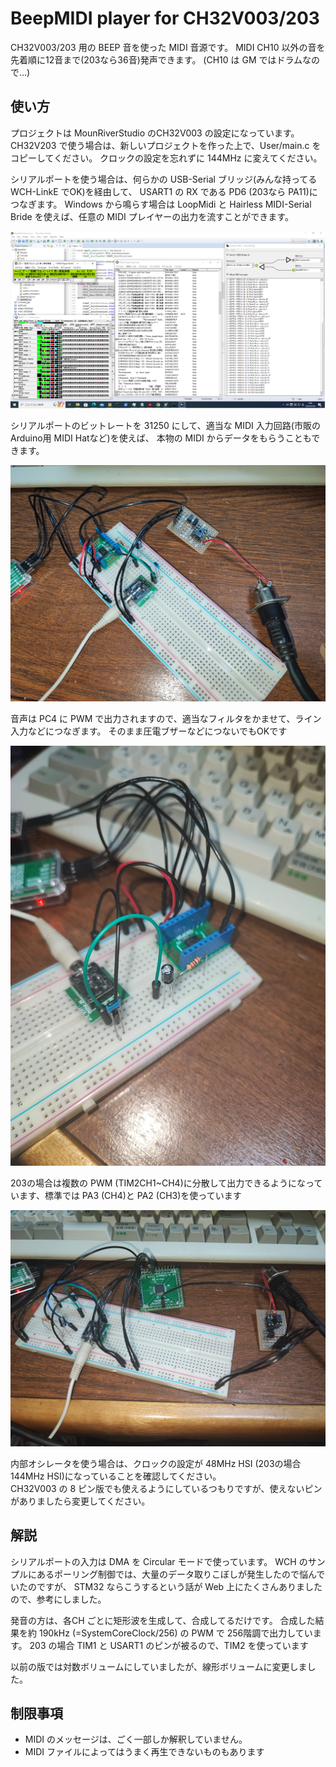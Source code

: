 # BeepMIDI player for CH32V003/203

CH32V003/203 用の BEEP 音を使った MIDI 音源です。
MIDI CH10 以外の音を先着順に12音まで(203なら36音)発声できます。
(CH10 は GM ではドラムなので…)

## 使い方

プロジェクトは MounRiverStudio のCH32V003 の設定になっています。
CH32V203 で使う場合は、新しいプロジェクトを作った上で、User/main.c をコピーしてください。
クロックの設定を忘れずに 144MHz に変えてください。<br>

シリアルポートを使う場合は、何らかの USB-Serial ブリッジ(みんな持ってる WCH-LinkE でOK)を経由して、
USART1 の RX である PD6 (203なら PA11)につなぎます。
Windows から鳴らす場合は LoopMidi と Hairless MIDI-Serial Bride を使えば、任意の MIDI プレイヤーの出力を流すことができます。<br>

![Windows MIDI Plaing](screenshot.png)

シリアルポートのビットレートを 31250 にして、適当な MIDI 入力回路(市販の Arduino用 MIDI Hatなど)を使えば、
本物の MIDI からデータをもらうこともできます。<br>

![MIDI Input Sample](midi_in.jpg)

音声は PC4 に PWM で出力されますので、適当なフィルタをかませて、ライン入力などにつなぎます。
そのまま圧電ブザーなどにつないでもOKです<br>

![Output Example](beep_out.jpg)

203の場合は複数の PWM (TIM2CH1~CH4)に分散して出力できるようになっています、標準では PA3 (CH4)と PA2 (CH3)を使っています<br>

![CH32V203 Example](beep_203.jpg)

内部オシレータを使う場合は、クロックの設定が 48MHz HSI (203の場合 144MHz HSI)になっていることを確認してください。<br>
CH32V003 の 8 ピン版でも使えるようにしているつもりですが、使えないピンがありましたら変更してください。<br>

## 解説
シリアルポートの入力は DMA を Circular モードで使っています。
WCH のサンプルにあるポーリング制御では、大量のデータ取りこぼしが発生したので悩んでいたのですが、
STM32 ならこうするという話が Web 上にたくさんありましたので、参考にしました。<br>

発音の方は、各CH ごとに矩形波を生成して、合成してるだけです。
合成した結果を約 190kHz (=SystemCoreClock/256) の PWM で 256階調で出力しています。
203 の場合 TIM1 と USART1 のピンが被るので、TIM2 を使っています<br>

以前の版では対数ボリュームにしていましたが、線形ボリュームに変更しました。<br>

## 制限事項
- MIDI のメッセージは、ごく一部しか解釈していません。
- MIDI ファイルによってはうまく再生できないものもあります